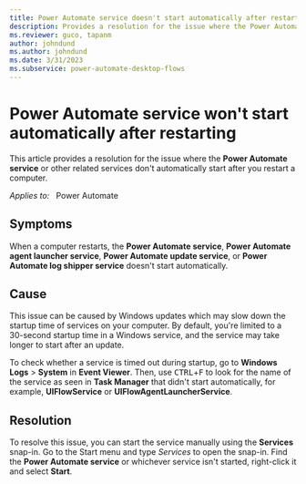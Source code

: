 ```yaml
---
title: Power Automate service doesn't start automatically after restarting
description: Provides a resolution for the issue where the Power Automate-related services don't start automatically after restarting a computer.
ms.reviewer: guco, tapanm
author: johndund
ms.author: johndund
ms.date: 3/31/2023
ms.subservice: power-automate-desktop-flows
---
```

# Power Automate service won't start automatically after restarting

This article provides a resolution for the issue where the **Power Automate service** or other related services don't automatically start after you restart a computer.

_Applies to:_ &nbsp; Power Automate  

## Symptoms

When a computer restarts, the **Power Automate service**, **Power Automate agent launcher service**, **Power Automate update service**, or **Power Automate log shipper service** doesn't start automatically.

## Cause

This issue can be caused by Windows updates which may slow down the startup time of services on your computer. By default, you're limited to a 30-second startup time in a Windows service, and the service may take longer to start after an update.

To check whether a service is timed out during startup, go to **Windows Logs** > **System** in **Event Viewer**. Then, use <kbd>CTRL</kbd>+<kbd>F</kbd> to look for the name of the service as seen in **Task Manager** that didn't start automatically, for example, **UIFlowService** or **UIFlowAgentLauncherService**.

## Resolution

To resolve this issue, you can start the service manually using the **Services** snap-in. Go to the Start menu and type _Services_ to open the snap-in. Find the **Power Automate service** or whichever service isn't started, right-click it and select **Start**.
